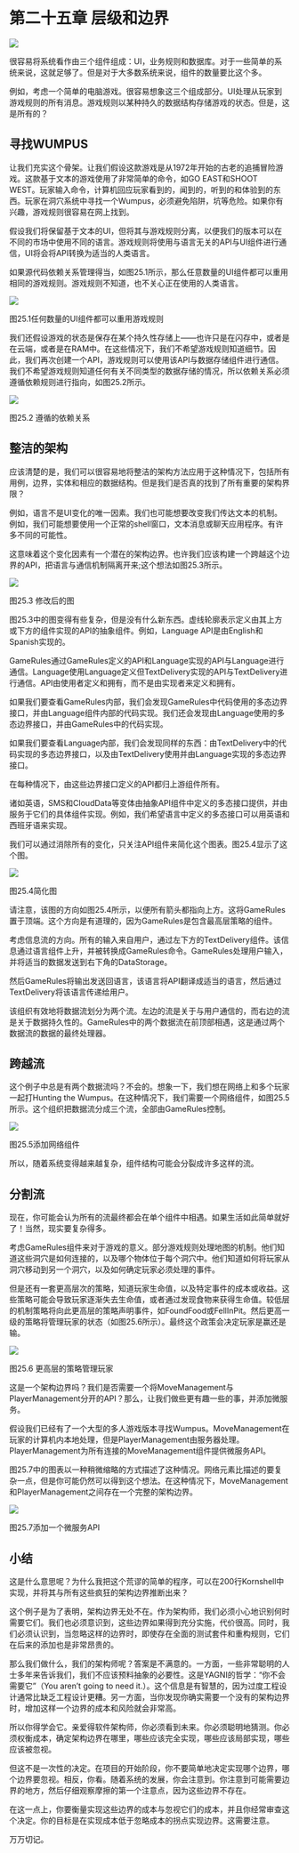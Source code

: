 # 第二十五章 层级和边界

![](/assets/25/c25.png)

很容易将系统看作由三个组件组成：UI，业务规则和数据库。对于一些简单的系统来说，这就足够了。但是对于大多数系统来说，组件的数量要比这个多。

例如，考虑一个简单的电脑游戏。很容易想象这三个组成部分。UI处理从玩家到游戏规则的所有消息。游戏规则以某种持久的数据结构存储游戏的状态。但是，这是所有的？

## 寻找WUMPUS

让我们充实这个骨架。让我们假设这款游戏是从1972年开始的古老的追捕冒险游戏。这款基于文本的游戏使用了非常简单的命令，如GO EAST和SHOOT WEST。玩家输入命令，计算机回应玩家看到的，闻到的，听到的和体验到的东西。玩家在洞穴系统中寻找一个Wumpus，必须避免陷阱，坑等危险。如果你有兴趣，游戏规则很容易在网上找到。

假设我们将保留基于文本的UI，但将其与游戏规则分离，以便我们的版本可以在不同的市场中使用不同的语言。游戏规则将使用与语言无关的API与UI组件进行通信，UI将会将API转换为适当的人类语言。

如果源代码依赖关系管理得当，如图25.1所示，那么任意数量的UI组件都可以重用相同的游戏规则。游戏规则不知道，也不关心正在使用的人类语言。

![](/assets/25/Figure_25.1_Any_number_of_UI_components_can_reuse_the_game_rules.png)

图25.1任何数量的UI组件都可以重用游戏规则

我们还假设游戏的状态是保存在某个持久性存储上——也许只是在闪存中，或者是在云端，或者是在RAM中。在这些情况下，我们不希望游戏规则知道细节。因此，我们再次创建一个API，游戏规则可以使用该API与数据存储组件进行通信。我们不希望游戏规则知道任何有关不同类型的数据存储的情况，所以依赖关系必须遵循依赖规则进行指向，如图25.2所示。

![](/assets/25/Figure_25.2_Following_the_Dependency_Rule.png)

图25.2 遵循的依赖关系

## 整洁的架构

应该清楚的是，我们可以很容易地将整洁的架构方法应用于这种情况下，包括所有用例，边界，实体和相应的数据结构。但是我们是否真的找到了所有重要的架构界限？

例如，语言不是UI变化的唯一因素。我们也可能想要改变我们传达文本的机制。例如，我们可能想要使用一个正常的shell窗口，文本消息或聊天应用程序。有许多不同的可能性。

这意味着这个变化因素有一个潜在的架构边界。也许我们应该构建一个跨越这个边界的API，把语言与通信机制隔离开来;这个想法如图25.3所示。

![](/assets/25/Figure_25.3_The_revised_diagram.png)

图25.3 修改后的图

图25.3中的图变得有些复杂，但是没有什么新东西。虚线轮廓表示定义由其上方或下方的组件实现的API的抽象组件。例如，Language API是由English和Spanish实现的。

GameRules通过GameRules定义的API和Language实现的API与Language进行通信。Language使用Language定义但TextDelivery实现的API与TextDelivery进行通信。API由使用者定义和拥有，而不是由实现者来定义和拥有。

如果我们要查看GameRules内部，我们会发现GameRules中代码使用的多态边界接口，并由Language组件内部的代码实现。我们还会发现由Language使用的多态边界接口，并由GameRules中的代码实现。

如果我们要查看Language内部，我们会发现同样的东西：由TextDelivery中的代码实现的多态边界接口，以及由TextDelivery使用并由Language实现的多态边界接口。

在每种情况下，由这些边界接口定义的API都归上游组件所有。

诸如英语，SMS和CloudData等变体由抽象API组件中定义的多态接口提供，并由服务于它们的具体组件实现。例如，我们希望语言中定义的多态接口可以用英语和西班牙语来实现。

我们可以通过消除所有的变化，只关注API组件来简化这个图表。图25.4显示了这个图。

![](/assets/25/Figure_25.4_Simplified_diagram.png)

图25.4简化图

请注意，该图的方向如图25.4所示，以便所有箭头都指向上方。这将GameRules置于顶端。这个方向是有道理的，因为GameRules是包含最高层策略的组件。

考虑信息流的方向。所有的输入来自用户，通过左下方的TextDelivery组件。该信息通过语言组件上升，并被转换成GameRules命令。GameRules处理用户输入，并将适当的数据发送到右下角的DataStorage。

然后GameRules将输出发送回语言，该语言将API翻译成适当的语言，然后通过TextDelivery将该语言传递给用户。

该组织有效地将数据流划分为两个流。左边的流是关于与用户通信的，而右边的流是关于数据持久性的。GameRules中的两个数据流在前顶部相遇，这是通过两个数据流的数据的最终处理器。

## 跨越流

这个例子中总是有两个数据流吗？不会的。想象一下，我们想在网络上和多个玩家一起打Hunting the Wumpus。在这种情况下，我们需要一个网络组件，如图25.5所示。这个组织把数据流分成三个流，全部由GameRules控制。

![](/assets/25/Figure_25.5_Adding_a_network_component.png)

图25.5添加网络组件

所以，随着系统变得越来越复杂，组件结构可能会分裂成许多这样的流。

## 分割流

现在，你可能会认为所有的流最终都会在单个组件中相遇。如果生活如此简单就好了！当然，现实要复杂得多。

考虑GameRules组件来对于游戏的意义。部分游戏规则处理地图的机制。他们知道这些洞穴是如何连接的，以及哪个物体位于每个洞穴中。他们知道如何将玩家从洞穴移动到另一个洞穴，以及如何确定玩家必须处理的事件。

但是还有一套更高层次的策略，知道玩家生命值，以及特定事件的成本或收益。这些策略可能会导致玩家逐渐失去生命值，或者通过发现食物来获得生命值。较低层的机制策略将向此更高层的策略声明事件，如FoundFood或FellInPit。然后更高一级的策略将管理玩家的状态（如图25.6所示）。最终这个政策会决定玩家是赢还是输。

![](/assets/25/Figure_25.6_The_higher-level_policy_manages_the_player.png)

图25.6 更高层的策略管理玩家

这是一个架构边界吗？我们是否需要一个将MoveManagement与PlayerManagement分开的API？那么，让我们做些更有趣一些的事，并添加微服务。

假设我们已经有了一个大型的多人游戏版本寻找Wumpus。MoveManagement在玩家的计算机内本地处理，但是PlayerManagement由服务器处理。PlayerManagement为所有连接的MoveManagement组件提供微服务API。

图25.7中的图表以一种稍微缩略的方式描述了这种情况。网络元素比描述的要复杂一点，但是你可能仍然可以得到这个想法。在这种情况下，MoveManagement和PlayerManagement之间存在一个完整的架构边界。

![](/assets/25/Figure_25.7_Adding_a_micro-service_API.png)

图25.7添加一个微服务API

## 小结

这是什么意思呢？为什么我把这个荒谬的简单的程序，可以在200行Kornshell中实现，并将其与所有这些疯狂的架构边界推断出来？

这个例子是为了表明，架构边界无处不在。作为架构师，我们必须小心地识别何时需要它们。我们也必须意识到，这些边界如果得到充分实施，代价很高。同时，我们必须认识到，当忽略这样的边界时，即使存在全面的测试套件和重构规则，它们在后来的添加也是非常昂贵的。

那么我们做什么，我们的架构师呢？答案是不满意的。一方面，一些非常聪明的人士多年来告诉我们，我们不应该预料抽象的必要性。这是YAGNI的哲学：“你不会需要它”（You aren’t going to need it.）。这个信息是有智慧的，因为过度工程设计通常比缺乏工程设计更糟。另一方面，当你发现你确实需要一个没有的架构边界时，增加这样一个边界的成本和风险就会非常高。

所以你得学会它。亲爱得软件架构师，你必须看到未来。你必须聪明地猜测。你必须权衡成本，确定架构边界在哪里，哪些应该完全实现，哪些应该局部实现，哪些应该被忽视。

但这不是一次性的决定。在项目的开始阶段，你不要简单地决定实现哪个边界，哪个边界要忽视。相反，你看。随着系统的发展，你会注意到。你注意到可能需要边界的地方，然后仔细观察摩擦的第一个注意点，因为这些边界不存在。

在这一点上，你要衡量实现这些边界的成本与忽视它们的成本，并且你经常审查这个决定。你的目标是在实现成本低于忽略成本的拐点实现边界。这需要注意。

万万切记。

